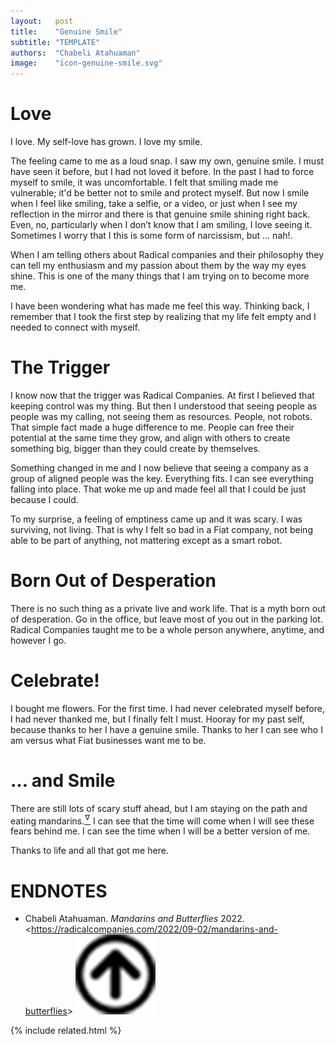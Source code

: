 ```yaml
---
layout:   post
title:    "Genuine Smile"
subtitle: "TEMPLATE"
authors:  "Chabeli Atahuaman"
image:    "icon-genuine-smile.svg"
---
```


<div style="display:none;">
 <p>I have been wondering what has made me feel this way. Thinking back, I remember that I took the first step by realizing that my life was empty. I needed to connect with myself.</p>
</div>

<h1>Love</h1>
 <p>I love. My self-love has grown. I love my smile.</p>
 <p>The feeling came to me as a loud snap. I saw my own, genuine smile. I must have seen it before, but I had not loved it before. In the past I had to force myself to smile, it was uncomfortable. I felt that smiling made me vulnerable; it'd be better not to smile and protect myself. But now I smile when I feel like smiling, take a selfie, or a video, or just when I see my reflection in the mirror and there is that genuine smile shining right back. Even, no, particularly when I don&rsquo;t know that I am smiling, I love seeing it. Sometimes I worry that I this is some form of narcissism, but &hellip; nah!.</p>
 <p>When I am telling others about <span class="_paradigm">Radical</span> companies and their philosophy they can tell my enthusiasm and my passion about them by the way my eyes shine. This is one of the many things that I am trying on to become more me.</p>
 <p>I have been wondering what has made me feel this way. Thinking back, I remember that I took the first step by realizing that my life felt empty and I needed to connect with myself.</p>

<h1>The Trigger</h1>
 <p>I know now that the trigger was <span class="_paradigm">Radical</span> Companies. At first I believed that keeping control was my thing. But then I understood that seeing people as people was my calling, not seeing them as resources. People, not robots. That simple fact made a huge difference to me. People can free their potential at the same time they grow, and align with others to create something big, bigger than they could create by themselves.</p>
 <p>Something changed in me and I now believe that seeing a company as a group of aligned people was the key. Everything fits. I can see everything falling into place. That woke me up and made feel all that I could be just because I could.</p>
 <p>To my surprise, a feeling of emptiness came up and it was scary. I was surviving, not living. That is why I felt so bad in a <span class="_paradigm">Fiat</span> company, not being able to be part of anything, not mattering except as a smart robot.</p>

<h1>Born Out of Desperation</h1>
 <p>There is no such thing as a private live and work life. That is a myth born out of desperation. Go in the office, but leave most of you out in the parking lot. <span class="_paradigm">Radical</span> Companies taught me to be a whole person anywhere, anytime, and however I go.</p>

<h1>Celebrate!</h1>
 <p>I bought me flowers. For the first time. I had never celebrated myself before, I had never thanked me, but I finally felt I must. Hooray for my past self, because thanks to her I have a genuine smile. Thanks to her I can see who I am versus what <span class="_paradigm">Fiat</span> businesses want me to be.</p>

<h1>&hellip; and Smile</h1>
 <p>There are still lots of scary stuff ahead, but I am staying on the path and eating mandarins.<a href="#en01"><sup id="bm01">&hairsp;&nabla;&hairsp;</sup></a> I can see that the time will come when I will see these fears behind me. I can see the time when I will be a better version of me.</p>
 <p>Thanks to life and all that got me here.</p>

<h1 class="_section">ENDNOTES</h1>
 <ul>
  <li id="en01">
   <p class="_list-item">
    Chabeli Atahuaman.
    <em>Mandarins and Butterflies</em>
    2022.
    &lt;<a href="https://radicalcompanies.com/2022/09-02/mandarins-and-butterflies" target="_blank">https://radicalcompanies.com/2022/09-02/mandarins-and-butterflies</a>&gt;
    <a class="_uparrow" href="#bm01"><img src="/assets/img/arrow-up-icon.png"></a>
   </p>
  </li>
 </ul>

{% include related.html %}
